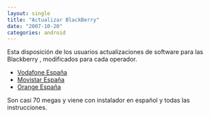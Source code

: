 ```yaml
---
layout: single
title: "Actualizar BlackBerry"
date: "2007-10-20"
categories: android
---
```


Esta disposición de los usuarios actualizaciones de software para las Blackberry , modificados para cada operador.

- [Vodafone España](https://www.blackberry.com/Downloads/entry.do?code=15D4E891D784977CACBFCBB00C48F133)
- [Movistar España](https://www.blackberry.com/Downloads/entry.do?code=07563A3FE3BBE7E3BA84431AD9D055AF)
- [Orange España](https://www.blackberry.com/Downloads/entry.do?code=CF9A242B70F45317FFD281241FA66502)

Son casi 70 megas y viene con instalador en español y todas las instrucciones.
